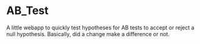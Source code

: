 # AB_Test

A little webapp to quickly test hypotheses for AB tests to accept or reject a null hypothesis. Basically, did a change make a difference or not.
